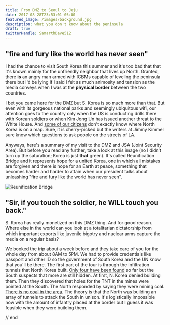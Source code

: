 ```yaml
---
title: From DMZ to Seoul to Jeju
date: 2017-08-28T23:53:01-05:00
featured_image: /images/background.jpg
description: what you don't know about the peninsula
draft: true
twitterHandle: SamarthDave512
---
```


## "fire and fury like the world has never seen"

I had the chance to visit South Korea this summer and it's too bad that that it's known mainly for the unfriendly neighbor that lives up North. Granted, there **is** an angry man armed with ICBMs capable of leveling the peninsula there but I'd be lying if I said I felt as much animosity and tension as the media conveys when I was at the **physical border** between the two countries.

I bet you came here for the DMZ but S. Korea is so much more than that. But even with its gorgeous national parks and seemingly ubiquitous wifi, our attention goes to the country only when the US is conducting drills there with Korean soldiers or when Kim Jong Un has issued another threat to the White House. And [some of our citizens](https://www.youtube.com/watch?v=-ugJZhL-cbc) don't exactly know where North Korea is on a map. Sure, it is cherry-picked but the writers at Jimmy Kimmel sure know which questions to ask people on the streets of LA.

Anyways, here's a summary of my visit to the DMZ and JSA (Joint Security Area). But before you read any further, take a look at this image (no I didn't turn up the saturation; Korea is just **that** green). It's called Reunification Bridge and it represents hope for a united Korea, one in which all mistakes are forgiven and there is hope for an Earth at peace, something that becomes harder and harder to attain when our president talks about unleashing "fire and fury like the world has never seen".

![Reunification Bridge](/images/DSC_0094.JPG)

## "Sir, if you touch the soldier, he WILL touch you back."

S. Korea has really monetized on this DMZ thing. And for good reason. Where else in the world can you look at a totalitarian dictatorship from which important exports like juvenile bigotry and nuclear arms capture the media on a regular basis?

We booked the trip about a week before and they take care of you for the whole day from about 8AM to 5PM. We had to provide credentials like passport and other ID so the government of South Korea and the UN know that you'll be there. The first part of the tour is through the infiltration tunnels that North Korea built. [Only four have been found](http://www.cnn.com/2014/10/02/world/asia/north-korea-dmz-tunnels/index.html) so far but the South suspects that more are still hidden. At first, N. Korea denied building them. Then they discovered that holes for the TNT in the mines were pointed at the South. The North responded by saying they were mining coal. [There is no coal in the area](https://en.wikipedia.org/wiki/Third_Tunnel_of_Aggression#cite_ref-ssd_5-0). The theory is that the North was building an array of tunnels to attack the South in unison. It's logistically impossible now with the amount of infantry placed at the border but I guess it was feasible when they were building them.


















// end
